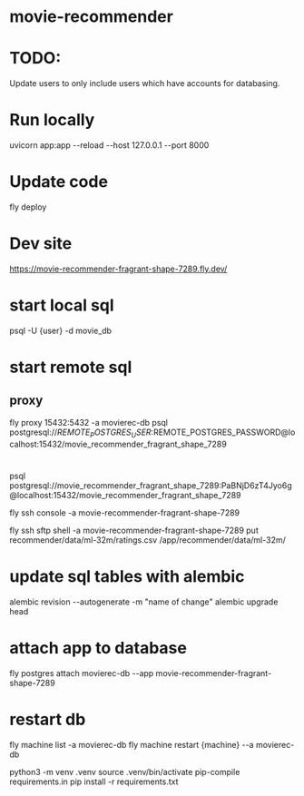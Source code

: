 # movie-recommender


# TODO:
Update users to only include users which have accounts for databasing.

# Run locally
uvicorn app:app --reload --host 127.0.0.1 --port 8000
<!-- fastapi dev app.py -->


# Update code
fly deploy


# Dev site
https://movie-recommender-fragrant-shape-7289.fly.dev/


# start local sql
psql -U {user} -d movie_db

# start remote sql
## proxy
fly proxy 15432:5432 -a movierec-db
psql postgresql://$REMOTE_POSTGRES_USER:$REMOTE_POSTGRES_PASSWORD@localhost:15432/movie_recommender_fragrant_shape_7289


#
psql postgresql://movie_recommender_fragrant_shape_7289:PaBNjD6zT4Jyo6g@localhost:15432/movie_recommender_fragrant_shape_7289


fly ssh console -a movie-recommender-fragrant-shape-7289

fly ssh sftp shell -a movie-recommender-fragrant-shape-7289
put recommender/data/ml-32m/ratings.csv /app/recommender/data/ml-32m/





# update sql tables with alembic
alembic revision --autogenerate -m "name of change"
alembic upgrade head


# attach app to database
fly postgres attach movierec-db --app movie-recommender-fragrant-shape-7289



# restart db
fly machine list -a movierec-db
fly machine restart {machine} --a movierec-db


python3 -m venv .venv
source .venv/bin/activate
pip-compile requirements.in
pip install -r requirements.txt
